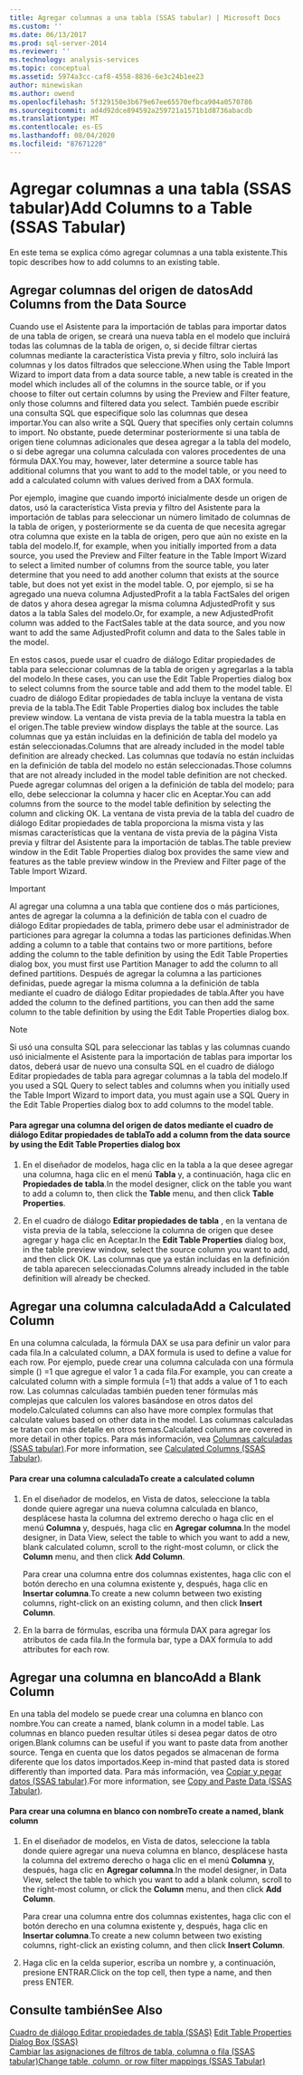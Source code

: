 ```yaml
---
title: Agregar columnas a una tabla (SSAS tabular) | Microsoft Docs
ms.custom: ''
ms.date: 06/13/2017
ms.prod: sql-server-2014
ms.reviewer: ''
ms.technology: analysis-services
ms.topic: conceptual
ms.assetid: 5974a3cc-caf8-4558-8836-6e3c24b1ee23
author: minewiskan
ms.author: owend
ms.openlocfilehash: 5f329150e3b679e67ee65570efbca904a0570786
ms.sourcegitcommit: ad4d92dce894592a259721a1571b1d8736abacdb
ms.translationtype: MT
ms.contentlocale: es-ES
ms.lasthandoff: 08/04/2020
ms.locfileid: "87671220"
---
```

# <a name="add-columns-to-a-table-ssas-tabular"></a><span data-ttu-id="fa7ca-102">Agregar columnas a una tabla (SSAS tabular)</span><span class="sxs-lookup"><span data-stu-id="fa7ca-102">Add Columns to a Table (SSAS Tabular)</span></span>
  <span data-ttu-id="fa7ca-103">En este tema se explica cómo agregar columnas a una tabla existente.</span><span class="sxs-lookup"><span data-stu-id="fa7ca-103">This topic describes how to add columns to an existing table.</span></span>  
  
## <a name="add-columns-from-the-data-source"></a><span data-ttu-id="fa7ca-104">Agregar columnas del origen de datos</span><span class="sxs-lookup"><span data-stu-id="fa7ca-104">Add Columns from the Data Source</span></span>  
 <span data-ttu-id="fa7ca-105">Cuando use el Asistente para la importación de tablas para importar datos de una tabla de origen, se creará una nueva tabla en el modelo que incluirá todas las columnas de la tabla de origen, o, si decide filtrar ciertas columnas mediante la característica Vista previa y filtro, solo incluirá las columnas y los datos filtrados que seleccione.</span><span class="sxs-lookup"><span data-stu-id="fa7ca-105">When using the Table Import Wizard to import data from a data source table, a new table is created in the model which includes all of the columns in the source table, or if you choose to filter out certain columns by using the Preview and Filter feature, only those columns and filtered data you select.</span></span> <span data-ttu-id="fa7ca-106">También puede escribir una consulta SQL que especifique solo las columnas que desea importar.</span><span class="sxs-lookup"><span data-stu-id="fa7ca-106">You can also write a SQL Query that specifies only certain columns to import.</span></span> <span data-ttu-id="fa7ca-107">No obstante, puede determinar posteriormente si una tabla de origen tiene columnas adicionales que desea agregar a la tabla del modelo, o si debe agregar una columna calculada con valores procedentes de una fórmula DAX.</span><span class="sxs-lookup"><span data-stu-id="fa7ca-107">You may, however, later determine a source table has additional columns that you want to add to the model table, or you need to add a calculated column with values derived from a DAX formula.</span></span>  
  
 <span data-ttu-id="fa7ca-108">Por ejemplo, imagine que cuando importó inicialmente desde un origen de datos, usó la característica Vista previa y filtro del Asistente para la importación de tablas para seleccionar un número limitado de columnas de la tabla de origen, y posteriormente se da cuenta de que necesita agregar otra columna que existe en la tabla de origen, pero que aún no existe en la tabla del modelo.</span><span class="sxs-lookup"><span data-stu-id="fa7ca-108">If, for example, when you initially imported from a data source, you used the Preview and Filter feature in the Table Import Wizard to select a limited number of columns from the source table, you later determine that you need to add another column that exists at the source table, but does not yet exist in the model table.</span></span> <span data-ttu-id="fa7ca-109">O, por ejemplo, si se ha agregado una nueva columna AdjustedProfit a la tabla FactSales del origen de datos y ahora desea agregar la misma columna AdjustedProfit y sus datos a la tabla Sales del modelo.</span><span class="sxs-lookup"><span data-stu-id="fa7ca-109">Or, for example, a new AdjustedProfit column was added to the FactSales table at the data source, and you now want to add the same AdjustedProfit column and data to the Sales table in the model.</span></span>  
  
 <span data-ttu-id="fa7ca-110">En estos casos, puede usar el cuadro de diálogo Editar propiedades de tabla para seleccionar columnas de la tabla de origen y agregarlas a la tabla del modelo.</span><span class="sxs-lookup"><span data-stu-id="fa7ca-110">In these cases, you can use the Edit Table Properties dialog box to select columns from the source table and add them to the model table.</span></span> <span data-ttu-id="fa7ca-111">El cuadro de diálogo Editar propiedades de tabla incluye la ventana de vista previa de la tabla.</span><span class="sxs-lookup"><span data-stu-id="fa7ca-111">The Edit Table Properties dialog box includes the table preview window.</span></span> <span data-ttu-id="fa7ca-112">La ventana de vista previa de la tabla muestra la tabla en el origen.</span><span class="sxs-lookup"><span data-stu-id="fa7ca-112">The table preview window displays the table at the source.</span></span> <span data-ttu-id="fa7ca-113">Las columnas que ya están incluidas en la definición de tabla del modelo ya están seleccionadas.</span><span class="sxs-lookup"><span data-stu-id="fa7ca-113">Columns that are already included in the model table definition are already checked.</span></span> <span data-ttu-id="fa7ca-114">Las columnas que todavía no están incluidas en la definición de tabla del modelo no están seleccionadas.</span><span class="sxs-lookup"><span data-stu-id="fa7ca-114">Those columns that are not already included in the model table definition are not checked.</span></span> <span data-ttu-id="fa7ca-115">Puede agregar columnas del origen a la definición de tabla del modelo; para ello, debe seleccionar la columna y hacer clic en Aceptar.</span><span class="sxs-lookup"><span data-stu-id="fa7ca-115">You can add columns from the source to the model table definition by selecting the column and clicking OK.</span></span> <span data-ttu-id="fa7ca-116">La ventana de vista previa de la tabla del cuadro de diálogo Editar propiedades de tabla proporciona la misma vista y las mismas características que la ventana de vista previa de la página Vista previa y filtrar del Asistente para la importación de tablas.</span><span class="sxs-lookup"><span data-stu-id="fa7ca-116">The table preview window in the Edit Table Properties dialog box provides the same view and features as the table preview window in the Preview and Filter page of the Table Import Wizard.</span></span>  
  
> [!IMPORTANT]  
>  <span data-ttu-id="fa7ca-117">Al agregar una columna a una tabla que contiene dos o más particiones, antes de agregar la columna a la definición de tabla con el cuadro de diálogo Editar propiedades de tabla, primero debe usar el administrador de particiones para agregar la columna a todas las particiones definidas.</span><span class="sxs-lookup"><span data-stu-id="fa7ca-117">When adding a column to a table that contains two or more partitions, before adding the column to the table definition by using the Edit Table Properties dialog box, you must first use Partition Manager to add the column to all defined partitions.</span></span> <span data-ttu-id="fa7ca-118">Después de agregar la columna a las particiones definidas, puede agregar la misma columna a la definición de tabla mediante el cuadro de diálogo Editar propiedades de tabla.</span><span class="sxs-lookup"><span data-stu-id="fa7ca-118">After you have added the column to the defined partitions, you can then add the same column to the table definition by using the Edit Table Properties dialog box.</span></span>  
  
> [!NOTE]  
>  <span data-ttu-id="fa7ca-119">Si usó una consulta SQL para seleccionar las tablas y las columnas cuando usó inicialmente el Asistente para la importación de tablas para importar los datos, deberá usar de nuevo una consulta SQL en el cuadro de diálogo Editar propiedades de tabla para agregar columnas a la tabla del modelo.</span><span class="sxs-lookup"><span data-stu-id="fa7ca-119">If you used a SQL Query to select tables and columns when you initially used the Table Import Wizard to import data, you must again use a SQL Query in the Edit Table Properties dialog box to add columns to the model table.</span></span>  
  
#### <a name="to-add-a-column-from-the-data-source-by-using-the-edit-table-properties-dialog-box"></a><span data-ttu-id="fa7ca-120">Para agregar una columna del origen de datos mediante el cuadro de diálogo Editar propiedades de tabla</span><span class="sxs-lookup"><span data-stu-id="fa7ca-120">To add a column from the data source by using the Edit Table Properties dialog box</span></span>  
  
1.  <span data-ttu-id="fa7ca-121">En el diseñador de modelos, haga clic en la tabla a la que desee agregar una columna, haga clic en el menú **Tabla** y, a continuación, haga clic en  **Propiedades de tabla**.</span><span class="sxs-lookup"><span data-stu-id="fa7ca-121">In the model designer, click on the table you want to add a column to, then click the **Table** menu, and then click  **Table Properties**.</span></span>  
  
2.  <span data-ttu-id="fa7ca-122">En el cuadro de diálogo **Editar propiedades de tabla** , en la ventana de vista previa de la tabla, seleccione la columna de origen que desee agregar y haga clic en Aceptar.</span><span class="sxs-lookup"><span data-stu-id="fa7ca-122">In the **Edit Table Properties** dialog box, in the table preview window, select the source column you want to add, and then click OK.</span></span> <span data-ttu-id="fa7ca-123">Las columnas que ya están incluidas en la definición de tabla aparecen seleccionadas.</span><span class="sxs-lookup"><span data-stu-id="fa7ca-123">Columns already included in the table definition will already be checked.</span></span>  
  
## <a name="add-a-calculated-column"></a><span data-ttu-id="fa7ca-124">Agregar una columna calculada</span><span class="sxs-lookup"><span data-stu-id="fa7ca-124">Add a Calculated Column</span></span>  
 <span data-ttu-id="fa7ca-125">En una columna calculada, la fórmula DAX se usa para definir un valor para cada fila.</span><span class="sxs-lookup"><span data-stu-id="fa7ca-125">In a calculated column, a DAX formula is used to define a value for each row.</span></span> <span data-ttu-id="fa7ca-126">Por ejemplo, puede crear una columna calculada con una fórmula simple () =1 que agregue el valor 1 a cada fila.</span><span class="sxs-lookup"><span data-stu-id="fa7ca-126">For example, you can create a calculated column with a simple formula (=1) that adds a value of 1 to each row.</span></span> <span data-ttu-id="fa7ca-127">Las columnas calculadas también pueden tener fórmulas más complejas que calculen los valores basándose en otros datos del modelo.</span><span class="sxs-lookup"><span data-stu-id="fa7ca-127">Calculated columns can also have more complex formulas that calculate values based on other data in the model.</span></span> <span data-ttu-id="fa7ca-128">Las columnas calculadas se tratan con más detalle en otros temas.</span><span class="sxs-lookup"><span data-stu-id="fa7ca-128">Calculated columns are covered in more detail in other topics.</span></span> <span data-ttu-id="fa7ca-129">Para más información, vea [Columnas calculadas &#40;SSAS tabular&#41;](ssas-calculated-columns.md).</span><span class="sxs-lookup"><span data-stu-id="fa7ca-129">For more information, see [Calculated Columns &#40;SSAS Tabular&#41;](ssas-calculated-columns.md).</span></span>  
  
#### <a name="to-create-a-calculated-column"></a><span data-ttu-id="fa7ca-130">Para crear una columna calculada</span><span class="sxs-lookup"><span data-stu-id="fa7ca-130">To create a calculated column</span></span>  
  
1.  <span data-ttu-id="fa7ca-131">En el diseñador de modelos, en Vista de datos, seleccione la tabla donde quiere agregar una nueva columna calculada en blanco, desplácese hasta la columna del extremo derecho o haga clic en el menú **Columna** y, después, haga clic en **Agregar columna**.</span><span class="sxs-lookup"><span data-stu-id="fa7ca-131">In the model designer, in Data View, select the table to which you want to add a new, blank calculated column, scroll to the right-most column, or click the **Column** menu, and then click **Add Column**.</span></span>  
  
     <span data-ttu-id="fa7ca-132">Para crear una columna entre dos columnas existentes, haga clic con el botón derecho en una columna existente y, después, haga clic en **Insertar columna**.</span><span class="sxs-lookup"><span data-stu-id="fa7ca-132">To create a new column between two existing columns, right-click on an existing column, and then click **Insert Column**.</span></span>  
  
2.  <span data-ttu-id="fa7ca-133">En la barra de fórmulas, escriba una fórmula DAX para agregar los atributos de cada fila.</span><span class="sxs-lookup"><span data-stu-id="fa7ca-133">In the formula bar, type a DAX formula to add attributes for each row.</span></span>  
  
## <a name="add-a-blank-column"></a><span data-ttu-id="fa7ca-134">Agregar una columna en blanco</span><span class="sxs-lookup"><span data-stu-id="fa7ca-134">Add a Blank Column</span></span>  
 <span data-ttu-id="fa7ca-135">En una tabla del modelo se puede crear una columna en blanco con nombre.</span><span class="sxs-lookup"><span data-stu-id="fa7ca-135">You can create a named, blank column in a model table.</span></span> <span data-ttu-id="fa7ca-136">Las columnas en blanco pueden resultar útiles si desea pegar datos de otro origen.</span><span class="sxs-lookup"><span data-stu-id="fa7ca-136">Blank columns can be useful if you want to paste data from another source.</span></span> <span data-ttu-id="fa7ca-137">Tenga en cuenta que los datos pegados se almacenan de forma diferente que los datos importados.</span><span class="sxs-lookup"><span data-stu-id="fa7ca-137">Keep in-mind that pasted data is stored differently than imported data.</span></span> <span data-ttu-id="fa7ca-138">Para más información, vea [Copiar y pegar datos &#40;SSAS tabular&#41;](../copy-and-paste-data-ssas-tabular.md).</span><span class="sxs-lookup"><span data-stu-id="fa7ca-138">For more information, see [Copy and Paste Data &#40;SSAS Tabular&#41;](../copy-and-paste-data-ssas-tabular.md).</span></span>  
  
#### <a name="to-create-a-named-blank-column"></a><span data-ttu-id="fa7ca-139">Para crear una columna en blanco con nombre</span><span class="sxs-lookup"><span data-stu-id="fa7ca-139">To create a named, blank column</span></span>  
  
1.  <span data-ttu-id="fa7ca-140">En el diseñador de modelos, en Vista de datos, seleccione la tabla donde quiere agregar una nueva columna en blanco, desplácese hasta la columna del extremo derecho o haga clic en el menú **Columna** y, después, haga clic en **Agregar columna**.</span><span class="sxs-lookup"><span data-stu-id="fa7ca-140">In the model designer, in Data View, select the table to which you want to add a blank column, scroll to the right-most column, or click the **Column** menu, and then click **Add Column**.</span></span>  
  
     <span data-ttu-id="fa7ca-141">Para crear una columna entre dos columnas existentes, haga clic con el botón derecho en una columna existente y, después, haga clic en **Insertar columna**.</span><span class="sxs-lookup"><span data-stu-id="fa7ca-141">To create a new column between two existing columns, right-click an existing column, and then click **Insert Column**.</span></span>  
  
2.  <span data-ttu-id="fa7ca-142">Haga clic en la celda superior, escriba un nombre y, a continuación, presione ENTRAR.</span><span class="sxs-lookup"><span data-stu-id="fa7ca-142">Click on the top cell, then type a name, and then press ENTER.</span></span>  
  
## <a name="see-also"></a><span data-ttu-id="fa7ca-143">Consulte también</span><span class="sxs-lookup"><span data-stu-id="fa7ca-143">See Also</span></span>  
 <span data-ttu-id="fa7ca-144">[Cuadro de diálogo Editar propiedades de tabla &#40;SSAS&#41;](../edit-table-properties-dialog-box-ssas.md) </span><span class="sxs-lookup"><span data-stu-id="fa7ca-144">[Edit Table Properties Dialog Box &#40;SSAS&#41;](../edit-table-properties-dialog-box-ssas.md) </span></span>  
 [<span data-ttu-id="fa7ca-145">Cambiar las asignaciones de filtros de tabla, columna o fila &#40;SSAS tabular&#41;</span><span class="sxs-lookup"><span data-stu-id="fa7ca-145">Change table, column, or row filter mappings &#40;SSAS Tabular&#41;</span></span>](change-table-column-or-row-filter-mappings-ssas-tabular.md)  
  
  
